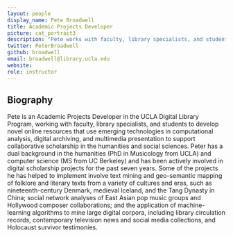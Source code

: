 ```yaml
---
layout: people
display_name: Pete Broadwell
title: Academic Projects Developer
picture: cat_portrait3
description: "Pete works with faculty, library specialists, and students to develop novel online resources that use emerging technologies in computational analysis, digital archiving, and multimedia presentation to support humanities and social sciences scholarship."
twitter: PeterBroadwell
github: broadwell
email: broadwell@library.ucla.edu
website:
role: instructor
---
```

## Biography

Pete is an Academic Projects Developer in the UCLA Digital Library Program, working with faculty, library specialists, and students to develop novel online resources that use emerging technologies in computational analysis, digital archiving, and multimedia presentation to support collaborative scholarship in the humanities and social sciences. Peter has a dual background in the humanities (PhD in Musicology from UCLA) and computer science (MS from UC Berkeley) and has been actively involved in digital scholarship projects for the past seven years. Some of the projects he has helped to implement involve text mining and geo-semantic mapping of folklore and literary texts from a variety of cultures and eras, such as nineteenth-century Denmark, medieval Iceland, and the Tang Dynasty in China; social network analyses of East Asian pop music groups and Hollywood composer collaborations; and the application of machine-learning algorithms to mine large digital corpora, including library circulation records, contemporary television news and social media collections, and Holocaust survivor testimonies.

